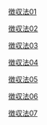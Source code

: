<a href ="https://matsunotakanori.github.io/tmatsuno.github.io/sharoshi/05choshu/05choshu008">徴収法01</a>

<a href ="https://matsunotakanori.github.io/tmatsuno.github.io/sharoshi/05choshu/05choshu008">徴収法02</a>

<a href ="https://matsunotakanori.github.io/tmatsuno.github.io/sharoshi/05choshu/05choshu008">徴収法03</a>

<a href ="https://matsunotakanori.github.io/tmatsuno.github.io/sharoshi/05choshu/05choshu008">徴収法04</a>

<a href ="https://matsunotakanori.github.io/tmatsuno.github.io/sharoshi/05choshu/05choshu008">徴収法05</a>

<a href ="https://matsunotakanori.github.io/tmatsuno.github.io/sharoshi/05choshu/05choshu008">徴収法06</a>

<a href ="https://matsunotakanori.github.io/tmatsuno.github.io/sharoshi/05choshu/05choshu008">徴収法07</a>

